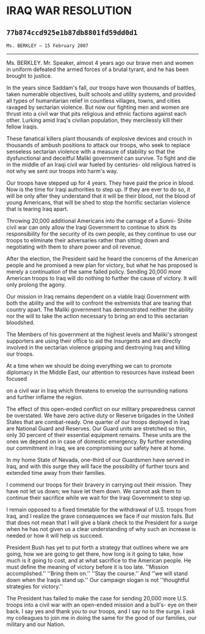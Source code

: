# IRAQ WAR RESOLUTION
## `77b874ccd925e1b87db8801fd59dd0d1`
`Ms. BERKLEY — 15 February 2007`

---


Ms. BERKLEY. Mr. Speaker, almost 4 years ago our brave men and women 
in uniform defeated the armed forces of a brutal tyrant, and he has 
been brought to justice.

In the years since Saddam's fall, our troops have won thousands of 
battles, taken numerable objectives, built schools and utility systems, 
and provided all types of humanitarian relief in countless villages, 
towns, and cities ravaged by sectarian violence. But now our fighting 
men and women are thrust into a civil war that pits religious and 
ethnic factions against each other. Lurking amid Iraq's civilian 
population, they mercilessly kill their fellow Iraqis.

These fanatical killers plant thousands of explosive devices and 
crouch in thousands of ambush positions to attack our troops, who seek 
to replace senseless sectarian violence with a measure of stability so 
that the dysfunctional and deceitful Maliki government can survive. To 
fight and die in the middle of an Iraqi civil war fueled by centuries-
old religious hatred is not why we sent our troops into harm's way.

Our troops have stepped up for 4 years. They have paid the price in 
blood. Now is the time for Iraqi authorities to step up. If they are 
ever to do so, it will be only after they understand that it will be 
their blood, not the blood of young Americans, that will be shed to 
stop the horrific sectarian violence that is tearing Iraq apart.

Throwing 20,000 additional Americans into the carnage of a Sunni-
Shiite civil war can only allow the Iraqi Government to continue to 
shirk its responsibility for the security of its own people, as they 
continue to use our troops to eliminate their adversaries rather than 
sitting down and negotiating with them to share power and oil revenue.

After the election, the President said he heard the concerns of the 
American people and he promised a new plan for victory, but what he has 
proposed is merely a continuation of the same failed policy. Sending 
20,000 more American troops to Iraq will do nothing to further the 
cause of victory. It will only prolong the agony.

Our mission in Iraq remains dependent on a viable Iraqi Government 
with both the ability and the will to confront the extremists that are 
tearing that country apart. The Maliki government has demonstrated 
neither the ability nor the will to take the action necessary to bring 
an end to this sectarian bloodshed.

The Members of his government at the highest levels and Maliki's 
strongest supporters are using their office to aid the insurgents and 
are directly involved in the sectarian violence gripping and destroying 
Iraq and killing our troops.

At a time when we should be doing everything we can to promote 
diplomacy in the Middle East, our attention to resources have instead 
been focused


on a civil war in Iraq which threatens to envelop the surrounding 
nations and further inflame the region.

The effect of this open-ended conflict on our military preparedness 
cannot be overstated. We have zero active duty or Reserve brigades in 
the United States that are combat-ready. One quarter of our troops 
deployed in Iraq are National Guard and Reserves. Our Guard units are 
stretched so thin, only 30 percent of their essential equipment 
remains. These units are the ones we depend on in case of domestic 
emergency. By further extending our commitment in Iraq, we are 
compromising our safety here at home.

In my home State of Nevada, one-third of our Guardsmen have served in 
Iraq, and with this surge they will face the possibility of further 
tours and extended time away from their families.

I commend our troops for their bravery in carrying out their mission. 
They have not let us down; we have let them down. We cannot ask them to 
continue their sacrifice while we wait for the Iraqi Government to step 
up.

I remain opposed to a fixed timetable for the withdrawal of U.S. 
troops from Iraq, and I realize the grave consequences we face if our 
mission fails. But that does not mean that I will give a blank check to 
the President for a surge when he has not given us a clear 
understanding of why such an increase is needed or how it will help us 
succeed.

President Bush has yet to put forth a strategy that outlines where we 
are going, how we are going to get there, how long is it going to take, 
how much is it going to cost, and at what sacrifice to the American 
people. He must define the meaning of victory before it is too late. 
''Mission accomplished.'' ''Bring them on.'' ''Stay the course.'' And 
''we will stand down when the Iraqis stand up.'' Our campaign slogan is 
not ''thoughtful strategies for victory.''

The President has failed to make the case for sending 20,000 more 
U.S. troops into a civil war with an open-ended mission and a bull's-
eye on their back. I say yes and thank you to our troops, and I say no 
to the surge. I ask my colleagues to join me in doing the same for the 
good of our families, our military and our Nation.
